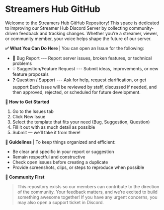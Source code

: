 # Streamers Hub GitHub
Welcome to the Streamers Hub GitHub Repository!
This space is dedicated to improving our Streamer Hub Discord Server by collecting community-driven feedback and tracking changes. Whether you’re a streamer, viewer, or community member, your voice helps shape the future of our server.

**✅ What You Can Do Here**  |  You can open an Issue for the following:
- 🐛 Bug Report --- Report server issues, broken features, or technical problems
- 💡 Suggestion/Feature Request --- Submit ideas, improvements, or new feature proposals
- ❓ Question / Support --- Ask for help, request clarification, or get support
Each issue will be reviewed by staff, discussed if needed, and then approved, rejected, or scheduled for future development.

**🧭 How to Get Started**
1) Go to the Issues tab
2) Click New Issue
3) Select the template that fits your need (Bug, Suggestion, Question)
4) Fill it out with as much detail as possible
5) Submit — we’ll take it from there!
   
**📌 Guidelines**  |  To keep things organized and efficient:
- Be clear and specific in your report or suggestion
- Remain respectful and constructive
- Check open issues before creating a duplicate
- Provide screenshots, clips, or steps to reproduce when possible

**🤝 Community First**
> This repository exists so our members can contribute to the direction of the community. Your feedback matters, and we’re excited to build something awesome together! If you have any urgent concerns, you may also open a support ticket in Discord.
